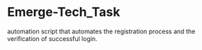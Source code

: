# Emerge-Tech_Task
automation script that automates the registration process and the verification of successful login.
